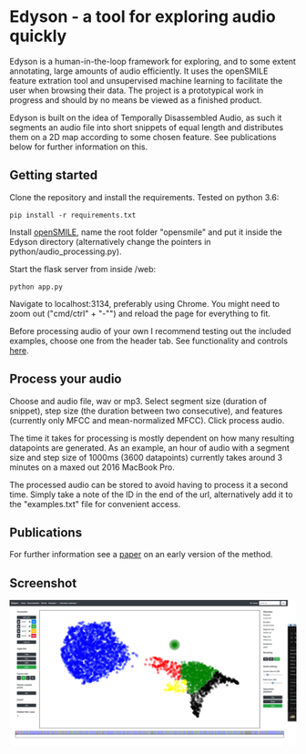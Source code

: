 # Edyson - a tool for exploring audio quickly

Edyson is a human-in-the-loop framework for exploring, and to some extent annotating, large amounts of audio efficiently. It uses the openSMILE feature extration tool and unsupervised machine learning to facilitate the user when browsing their data. The project is a prototypical work in progress and should by no means be viewed as a finished product.

Edyson is built on the idea of Temporally Disassembled Audio, as such it segments an audio file into short snippets of equal length and distributes them on a 2D map according to some chosen feature. See publications below for further information on this.

## Getting started
Clone the repository and install the requirements. Tested on python 3.6:

```
pip install -r requirements.txt
```

Install [openSMILE](https://www.audeering.com/opensmile/), name the root folder "opensmile" and put it inside the Edyson directory (alternatively change the pointers in python/audio_processing.py).

Start the flask server from inside /web:

```
python app.py
```

Navigate to localhost:3134, preferably using Chrome. You might need to zoom out ("cmd/ctrl" + "-"") and reload the page for everything to fit.

Before processing audio of your own I recommend testing out the included examples, choose one from the header tab. See functionality and controls [here](misc/cheatsheet.pdf).

## Process your audio
Choose and audio file, wav or mp3. Select segment size (duration of snippet), step size (the duration between two consecutive), and features (currently only MFCC and mean-normalized MFCC). Click process audio.

The time it takes for processing is mostly dependent on how many resulting datapoints are generated. As an example, an hour of audio with a segment size and step size of 1000ms (3600 datapoints) currently takes around 3 minutes on a maxed out 2016 MacBook Pro.

The processed audio can be stored to avoid having to process it a second time. Simply take a note of the ID in the end of the url, alternatively add it to the "examples.txt" file for convenient access.

## Publications
For further information see a [paper](https://www.aclweb.org/anthology/L18-1680) on an early version of the method.

## Screenshot
![Screenshot](misc/screenshots/img1.png "Exploring a speech by Donald Trump")